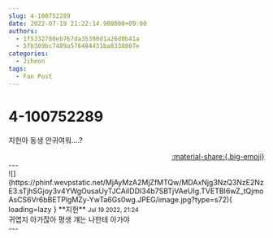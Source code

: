 ```yaml
---
slug: 4-100752289
date: 2022-07-19 21:22:14.908000+09:00
authors:
  - 1f5332780eb767da35390d1a26d0b41a
  - 5fb309bc7489a576484431ba8338807e
categories:
  - Jiheon
tags:
  - Fan Post
---
```


# 4-100752289

<div class="post-container" markdown="1">
<div class="content-container md-sidebar__scrollwrap" markdown="1">

지헌아 동생 안귀여워....?

</div>
</div>

<div style="text-align: right;" markdown="1">
<a href="https://weverse.io/fromis9/fanpost/4-100752289" style="text-align: right;">:material-share:{.big-emoji}</a>
</div>
---

<div class="comments-container md-sidebar__scrollwrap" markdown="1">
<div class="comment" markdown="1">
<div class='id-container' markdown="1">
![](https://phinf.wevpstatic.net/MjAyMzA2MjZfMTQw/MDAxNjg3NzQ3NzE2NzE3.sTjhSGjoy3v4YWgOusaUyTJCAiIDDI34b7SBTjVAeUIg.TVETBI6wZ_tQjmoAsCS6Vr6bBETPlgMZy-YwTa6Gs0wg.JPEG/image.jpg?type=s72){ loading=lazy }
**<span class="artist">지헌</span>** <small>Jul 19 2022, 21:24</small><br>
</div>
<div class='comment-body' markdown="1">
귀엽지 아가잖아 평생 걔는 나한테 아가야
</div>
</div>
</div>
---
